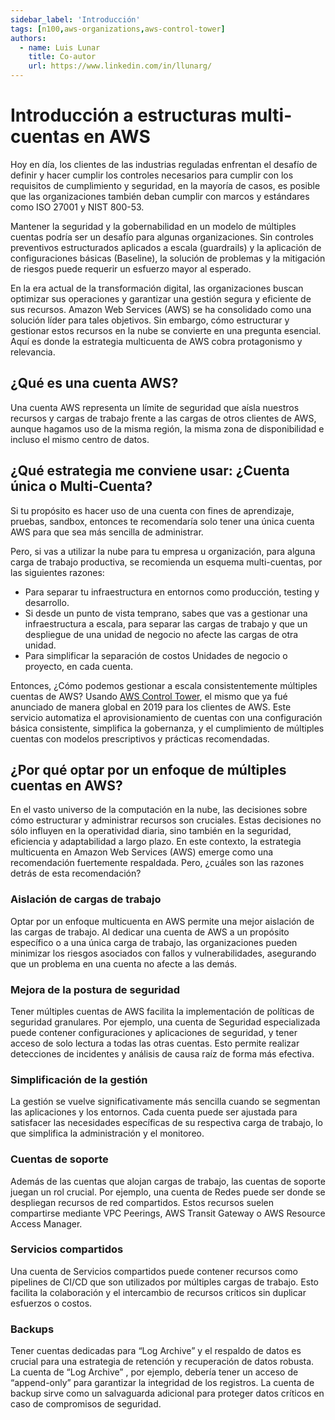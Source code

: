 ```yaml
---
sidebar_label: 'Introducción'
tags: [n100,aws-organizations,aws-control-tower]
authors:
  - name: Luis Lunar
    title: Co-autor
    url: https://www.linkedin.com/in/llunarg/
---
```


# Introducción a estructuras multi-cuentas en AWS

Hoy en día, los clientes de las industrias reguladas enfrentan el desafío de definir y hacer cumplir los controles necesarios para cumplir con los requisitos de cumplimiento y seguridad, en la mayoría de casos, es posible que las organizaciones también deban cumplir con marcos y estándares como ISO 27001 y NIST 800-53.

Mantener la seguridad y la gobernabilidad en un modelo de múltiples cuentas podría ser un desafío para algunas organizaciones. Sin controles preventivos estructurados aplicados a escala (guardrails) y la aplicación de configuraciones básicas (Baseline), la solución de problemas y la mitigación de riesgos puede requerir un esfuerzo mayor al esperado.

En la era actual de la transformación digital, las organizaciones buscan optimizar sus operaciones y garantizar una gestión segura y eficiente de sus recursos. Amazon Web Services (AWS) se ha consolidado como una solución líder para tales objetivos. Sin embargo, cómo estructurar y gestionar estos recursos en la nube se convierte en una pregunta esencial. Aquí es donde la estrategia multicuenta de AWS cobra protagonismo y relevancia.

## ¿Qué es una cuenta AWS?
Una cuenta AWS representa un límite de seguridad que aísla nuestros recursos y cargas de trabajo frente a las cargas de otros clientes de AWS, aunque hagamos uso de la misma región, la misma zona de disponibilidad e incluso el mismo centro de datos.

## ¿Qué estrategia me conviene usar: ¿Cuenta única o Multi-Cuenta?
Si tu propósito es hacer uso de una cuenta con fines de aprendizaje, pruebas, sandbox, entonces te recomendaría solo tener una única cuenta AWS para que sea más sencilla de administrar.

Pero, si vas a utilizar la nube para tu empresa u organización, para alguna carga de trabajo productiva, se recomienda un esquema multi-cuentas, por las siguientes razones:

- Para separar tu infraestructura en entornos como producción, testing y desarrollo.
- Si desde un punto de vista temprano, sabes que vas a gestionar una infraestructura a escala, para separar las cargas de trabajo y que un despliegue de una unidad de negocio no afecte las cargas de otra unidad.
- Para simplificar la separación de costos Unidades de negocio o proyecto, en cada cuenta.

Entonces, ¿Cómo podemos gestionar a escala consistentemente múltiples cuentas de AWS? Usando [AWS Control Tower](aws-control-tower.md), el mismo que ya fué anunciado de manera global en 2019 para los clientes de AWS. Este servicio automatiza el aprovisionamiento de cuentas con una configuración básica consistente, simplifica la gobernanza, y el cumplimiento de múltiples cuentas con modelos prescriptivos y prácticas recomendadas.

## ¿Por qué optar por un enfoque de múltiples cuentas en AWS?
En el vasto universo de la computación en la nube, las decisiones sobre cómo estructurar y administrar recursos son cruciales. Estas decisiones no sólo influyen en la operatividad diaria, sino también en la seguridad, eficiencia y adaptabilidad a largo plazo. En este contexto, la estrategia multicuenta en Amazon Web Services (AWS) emerge como una recomendación fuertemente respaldada. Pero, ¿cuáles son las razones detrás de esta recomendación?

### Aislación de cargas de trabajo
Optar por un enfoque multicuenta en AWS permite una mejor aislación de las cargas de trabajo. Al dedicar una cuenta de AWS a un propósito específico o a una única carga de trabajo, las organizaciones pueden minimizar los riesgos asociados con fallos y vulnerabilidades, asegurando que un problema en una cuenta no afecte a las demás.

### Mejora de la postura de seguridad
Tener múltiples cuentas de AWS facilita la implementación de políticas de seguridad granulares. Por ejemplo, una cuenta de Seguridad especializada puede contener configuraciones y aplicaciones de seguridad, y tener acceso de solo lectura a todas las otras cuentas. Esto permite realizar detecciones de incidentes y análisis de causa raíz de forma más efectiva.

### Simplificación de la gestión
La gestión se vuelve significativamente más sencilla cuando se segmentan las aplicaciones y los entornos. Cada cuenta puede ser ajustada para satisfacer las necesidades específicas de su respectiva carga de trabajo, lo que simplifica la administración y el monitoreo.

### Cuentas de soporte
Además de las cuentas que alojan cargas de trabajo, las cuentas de soporte juegan un rol crucial. Por ejemplo, una cuenta de Redes puede ser donde se despliegan recursos de red compartidos. Estos recursos suelen compartirse mediante VPC Peerings, AWS Transit Gateway o AWS Resource Access Manager.

### Servicios compartidos
Una cuenta de Servicios compartidos puede contener recursos como pipelines de CI/CD que son utilizados por múltiples cargas de trabajo. Esto facilita la colaboración y el intercambio de recursos críticos sin duplicar esfuerzos o costos.

### Backups
Tener cuentas dedicadas para “Log Archive” y el respaldo de datos es crucial para una estrategia de retención y recuperación de datos robusta. La cuenta de “Log Archive” , por ejemplo, debería tener un acceso de “append-only” para garantizar la integridad de los registros. La cuenta de backup sirve como un salvaguarda adicional para proteger datos críticos en caso de compromisos de seguridad.
